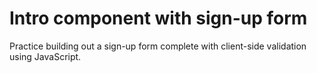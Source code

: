 # Intro component with sign-up form

Practice building out a sign-up form complete with client-side validation using JavaScript.

